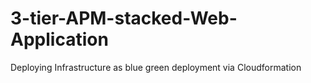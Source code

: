 # 3-tier-APM-stacked-Web-Application
Deploying Infrastructure as blue green deployment via Cloudformation
